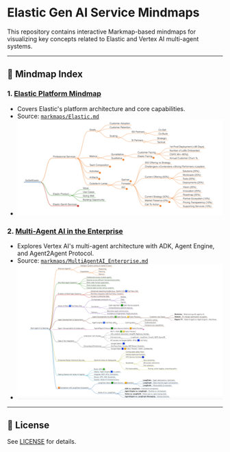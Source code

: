 # Elastic Gen AI Service Mindmaps

This repository contains interactive Markmap-based mindmaps for visualizing key concepts related to Elastic and Vertex AI multi-agent systems.

---

## 🧭 Mindmap Index

### 1. [Elastic Platform Mindmap](docs/Elastic.html)
- Covers Elastic's platform architecture and core capabilities.
- Source: [`markmaps/Elastic.md`](markmaps/Elastic.md)
- ![Elastic Platform](images/img_elastic_mindmap.png)

### 2. [Multi-Agent AI in the Enterprise](docs/MultiAgentAIEnterprise.html)
- Explores Vertex AI's multi-agent architecture with ADK, Agent Engine, and Agent2Agent Protocol.
- Source: [`markmaps/MultiAgentAI_Enterprise.md`](markmaps/MultiAgentAI_Enterprise.md)
- ![Multi-Agent AI](images/multiagent_ai_enterprise.png)

---

## 📜 License
See [LICENSE](LICENSE) for details.
